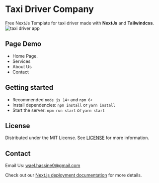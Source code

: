 
# Taxi Driver Company 

Free NextJs Template for taxi driver made with **NextJs**   and **Tailwindcss**.
![taxi driver app](https://github.com/waelhassine/DriverUP-Company/blob/main/public/image-taxi-app.png)



## Page Demo
- Home Page.
- Services
- About Us
- Contact

##  Getting started

-   Recommended  `node js 14+`  and  `npm 6+`
-   Install dependencies:  `npm install`  or  `yarn install`
-   Start the server:  `npm run start`  or  `yarn start`


## License

Distributed under the MIT License. See  [LICENSE](https:google.com)  for more information.

## Contact
Email Us: [wael.hassine0@gmail.com](mailto:wael.hassine0@gmail.com)



Check out our [Next.js deployment documentation](https://nextjs.org/docs/deployment) for more details.
